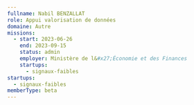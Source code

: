 ```yaml
---
fullname: Nabil BENZALLAT
role: Appui valorisation de données
domaine: Autre
missions:
  - start: 2023-06-26
    end: 2023-09-15
    status: admin
    employer: Ministère de l&#x27;Économie et des Finances
    startups:
      - signaux-faibles
startups:
  - signaux-faibles
memberType: beta
---
```

